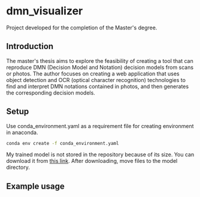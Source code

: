 # dmn_visualizer

Project developed for the completion of the Master's degree.


## Introduction

The master's thesis aims to explore the feasibility of creating a tool that can reproduce DMN (Decision Model and Notation) decision models from scans or photos. The author focuses on creating a web application that uses object detection and OCR (optical character recognition) technologies to find and interpret DMN notations contained in photos, and then generates the corresponding decision models.


## Setup

Use conda_environment.yaml as a requirement file for creating environment in anaconda. 

```bash
conda env create -f conda_environment.yaml
```

My trained model is not stored in the repository because of its size. You can download it from [this link](https://dl.dropboxusercontent.com/s/random_characters/your_model). After downloading, move files to the model directory.

## Example usage